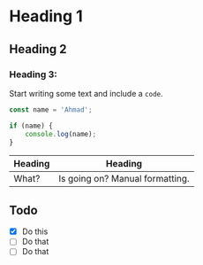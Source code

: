 # Heading 1

## Heading 2

### Heading 3:

Start writing some text and include a `code`.

```js
const name = 'Ahmad';

if (name) {
    console.log(name);
}
```

| Heading | Heading                         |
|---------|---------------------------------|
| What?   | Is going on? Manual formatting. |

## Todo

- [x] Do this
- [ ] Do that
- [ ] Do that
